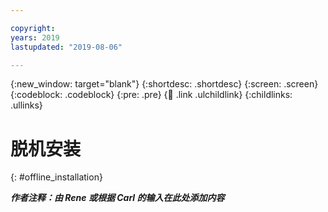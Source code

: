 ```yaml
---

copyright:
years: 2019
lastupdated: "2019-08-06"

---
```


{:new_window: target="blank"}
{:shortdesc: .shortdesc}
{:screen: .screen}
{:codeblock: .codeblock}
{:pre: .pre}
{:child: .link .ulchildlink}
{:childlinks: .ullinks}

# 脱机安装
{: #offline_installation}

***作者注释：由 Rene 或根据 Carl 的输入在此处添加内容***
